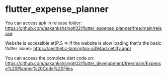 # flutter_expense_planner

You can access apk in release folder: https://github.com/aakankshsingh02/flutter_expense_planner/tree/main/release

Website is accessible at(P.S => If the website is slow loading that's the basic flutter issue): https://aesthetic-lamington-a394ad.netlify.app/

You can access the complete dart code on: https://github.com/aakankshsingh02/flutter_development/tree/main/Expense%20Planner%20Code%20Files

